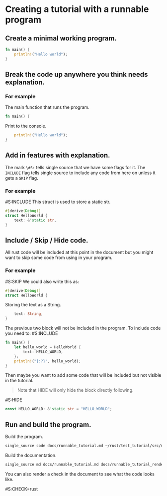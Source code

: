 # Creating a tutorial with a runnable program
## Create a minimal working program.

```rust
fn main() {
    println!("Hello world");
}
```
## Break the code up anywhere you think needs explanation.

### For example
The main function that runs the program.
```rust
fn main() {
```
Print to the console.
```rust
    println!("Hello world");
}
```
## Add in features with explanation.
The mark `\#S:` tells single source that we have some flags for it.
The `INCLUDE` flag tells single source to include any code from here on unless it gets a `SKIP` flag.

### For example
\#S:INCLUDE
This struct is used to store a static str.
```rust
#[derive(Debug)]
struct HelloWorld {
    text: &'static str,
}
```
## Include / Skip / Hide code.
All rust code will be included at this point in the document but you might want to skip some code from using in your program.

### For example
\#S:SKIP
We could also write this as:
```rust
#[derive(Debug)]
struct HelloWorld {
```
Storing the text as a String.
```rust
    text: String, 
}
```

The previous two block will not be included in the program.
To include code you need to:
\#S:INCLUDE

```rust
fn main() {
    let hello_world = HelloWorld {
        text: HELLO_WORLD,
    };
    println!("{:?}", hello_world);
}
```

Then maybe you want to add some code that will be included but not visible in the tutorial.

> Note that HIDE will only hide the block directly following.

\#S:HIDE

```rust
const HELLO_WORLD: &'static str = "HELLO_WORLD";
```
## Run and build the program.
Build the program.
```bash
single_source code docs/runnable_tutorial.md ~/rust/test_tutorial/src/main.rs rust
```
Build the documentation.
```bash
single_source md docs/runnable_tutorial.md docs/runnable_tutorial_rendered.md
```
You can also render a check in the document to see what the code looks like.

\#S:CHECK=rust

<script id="asciicast-azlIMKjZ5UYecjT35fhPotb9n" src="https://asciinema.org/a/azlIMKjZ5UYecjT35fhPotb9n.js" async></script>


